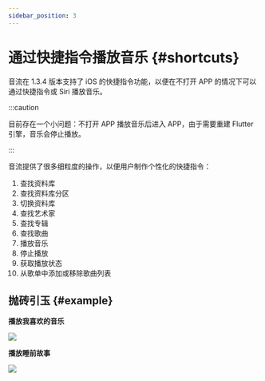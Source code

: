 ```yaml
---
sidebar_position: 3
---
```


# 通过快捷指令播放音乐 {#shortcuts}

音流在 1.3.4 版本支持了 iOS 的快捷指令功能，以便在不打开 APP 的情况下可以通过快捷指令或 Siri 播放音乐。

:::caution

目前存在一个小问题：不打开 APP 播放音乐后进入 APP，由于需要重建 Flutter 引擎，音乐会停止播放。

:::

音流提供了很多细粒度的操作，以便用户制作个性化的快捷指令：

1. 查找资料库
2. 查找资料库分区
3. 切换资料库
4. 查找艺术家
5. 查找专辑
6. 查找歌曲
7. 播放音乐
8. 停止播放
9. 获取播放状态
10. 从歌单中添加或移除歌曲列表

## 抛砖引玉 {#example}

**播放我喜欢的音乐**

![](https://oss2.aqzscn.cn/resource/blog/img/2024/f0825-b5659c5bff07fbad19554d9120cdbd7a.jpg)

**播放睡前故事**

![](https://oss2.aqzscn.cn/resource/blog/img/2024/81994-6b0a809dcf8d1dab42b8f2ca55f72d7f.jpg)

